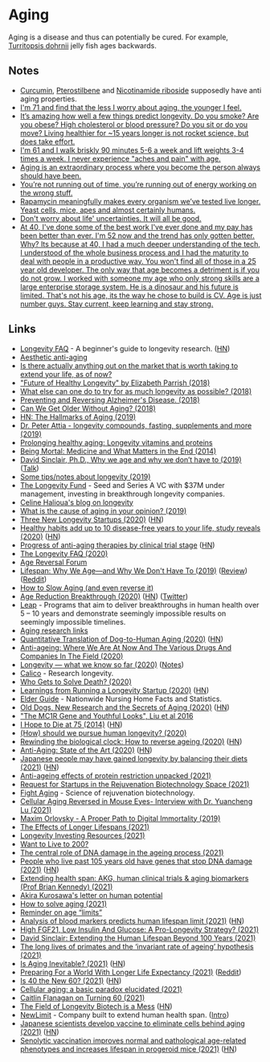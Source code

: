# Aging

Aging is a disease and thus can potentially be cured. For example, [Turritopsis dohrnii](http://en.wikipedia.org/wiki/Turritopsis_dohrnii) jelly fish ages backwards.

## Notes

- [Curcumin](http://en.wikipedia.org/wiki/Curcumin), [Pterostilbene](http://en.wikipedia.org/wiki/Pterostilbene) and [Nicotinamide riboside](http://en.wikipedia.org/wiki/Nicotinamide_riboside) supposedly have anti aging properties.
- [I'm 71 and find that the less I worry about aging, the younger I feel.](https://www.reddit.com/r/longevity/comments/e7e6wa/motivation_for_a_long_life/)
- [It’s amazing how well a few things predict longevity. Do you smoke? Are you obese? High cholesterol or blood pressure? Do you sit or do you move? Living healthier for ~15 years longer is not rocket science, but does take effort.](https://twitter.com/davidasinclair/status/1259694358300852225)
- [I'm 61 and I walk briskly 90 minutes 5-6 a week and lift weights 3-4 times a week. I never experience "aches and pain" with age.](https://www.reddit.com/r/Aging/comments/lgc92w/why_do_our_bodies_punish_us_for_getting_older/)
- [Aging is an extraordinary process where you become the person always should have been.](https://www.reddit.com/r/datingoverthirty/comments/n22676/what_do_you_actually_likefind_refreshing_about/)
- [You’re not running out of time, you’re running out of energy working on the wrong stuff.](https://twitter.com/shl/status/1399716801596981249)
- [Rapamycin meaningfully makes every organism we’ve tested live longer. Yeast cells, mice, apes and almost certainly humans.](https://twitter.com/justindross/status/1416777191820517384)
- [Don't worry about life' uncertainties. It will all be good.](https://twitter.com/SkarSkarSkar/status/1441394710510141448)
- [At 40, I've done some of the best work I've ever done and my pay has been better than ever. I'm 52 now and the trend has only gotten better. Why? Its because at 40, I had a much deeper understanding of the tech, I understood of the whole business process and I had the maturity to deal with people in a productive way. You won't find all of those in a 25 year old developer. The only way that age becomes a detriment is if you do not grow. I worked with someone my age who only strong skills are a large enterprise storage system. He is a dinosaur and his future is limited. That's not his age, its the way he chose to build is CV. Age is just number guys. Stay current, keep learning and stay strong.](https://news.ycombinator.com/item?id=28757964)

## Links

- [Longevity FAQ](https://www.ldeming.com/longevityfaq/) - A beginner's guide to longevity research. ([HN](https://news.ycombinator.com/item?id=24320846))
- [Aesthetic anti-aging](https://www.reddit.com/r/longevity/comments/8q950u/aesthetic_antiaging/)
- [Is there actually anything out on the market that is worth taking to extend your life, as of now?](https://www.reddit.com/r/longevity/comments/8e3eov/is_there_actually_anything_out_on_the_market_that/)
- ["Future of Healthy Longevity" by Elizabeth Parrish (2018)](https://www.youtube.com/watch?v=92YyfMPqKVE)
- [What else can one do to try for as much longevity as possible? (2018)](https://www.reddit.com/r/longevity/comments/8a2xi2/what_else_can_one_do_to_try_for_as_much_longevity/)
- [Preventing and Reversing Alzheimer's Disease. (2018)](https://www.youtube.com/watch?v=Sq7uVZ_0D3U)
- [Can We Get Older Without Aging? (2018)](https://www.youtube.com/watch?v=HxY6H5vU8G4)
- [HN: The Hallmarks of Aging (2019)](https://news.ycombinator.com/item?id=18826833)
- [Dr. Peter Attia - longevity compounds, fasting, supplements and more (2019)](https://overcast.fm/+GJeif6tM4)
- [Prolonging healthy aging: Longevity vitamins and proteins](https://www.pnas.org/content/115/43/10836)
- [Being Mortal: Medicine and What Matters in the End (2014)](https://www.goodreads.com/book/show/20696006-being-mortal)
- [David Sinclair, Ph.D., Why we age and why we don’t have to (2019)](https://overcast.fm/+RxHFj_HuQ) ([Talk](https://www.youtube.com/watch?v=9nXop2lLDa4))
- [Some tips/notes about longevity (2019)](https://www.reddit.com/r/longevity/comments/dvoe62/some_questions_about_longevity/)
- [The Longevity Fund](https://www.longevity.vc/) - Seed and Series A VC with \$37M under management, investing in breakthrough longevity companies.
- [Celine Halioua's blog on longevity](https://medium.com/@celinehh)
- [What is the cause of aging in your opinion? (2019)](https://www.reddit.com/r/longevity/comments/e3gh09/what_is_the_cause_of_aging_in_your_opinion/)
- [Three New Longevity Startups (2020)](https://www.leafscience.org/three-groundbreaking-longevity-startups/) ([HN](https://news.ycombinator.com/item?id=22008159))
- [Healthy habits add up to 10 disease-free years to your life, study reveals (2020)](https://www.nhs.uk/news/lifestyle-and-exercise/healthy-habits-add-10-disease-free-years-your-life-study-reveals/) ([HN](https://news.ycombinator.com/item?id=22037516))
- [Progress of anti-aging therapies by clinical trial stage](https://www.lifespan.io/road-maps/the-rejuvenation-roadmap/) ([HN](https://news.ycombinator.com/item?id=22066494))
- [The Longevity FAQ (2020)](https://nintil.com/longevity/)
- [Age Reversal Forum](https://forum.age-reversal.net/)
- [Lifespan: Why We Age—and Why We Don't Have To (2019)](https://www.goodreads.com/book/show/43723901-lifespan) ([Review](https://astralcodexten.substack.com/p/book-review-lifespan)) ([Reddit](https://www.reddit.com/r/slatestarcodex/comments/r6v21s/book_review_lifespan/))
- [How to Slow Aging (and even reverse it)](https://www.youtube.com/watch?v=QRt7LjqJ45k)
- [Age Reduction Breakthrough (2020)](https://joshmitteldorf.scienceblog.com/2020/05/11/age-reduction-breakthrough/) ([HN](https://news.ycombinator.com/item?id=23142932)) ([Twitter](https://twitter.com/davidasinclair/status/1259912928695857152))
- [Leap](https://wellcomeleap.org/) - Programs that aim to deliver breakthroughs in human health over 5 – 10 years and demonstrate seemingly impossible results on seemingly impossible timelines.
- [Aging research links](https://www.notion.so/40e0f73987aa46f39932647ba05925e6?v=3c79739323b5452c9de3210adf481c97)
- [Quantitative Translation of Dog-to-Human Aging (2020)](<https://www.cell.com/cell-systems/pdf/S2405-4712(20)30203-9.pdf>) ([HN](https://news.ycombinator.com/item?id=23730613))
- [Anti-ageing: Where We Are At Now And The Various Drugs And Companies In The Field (2020)](https://www.reddit.com/r/singularity/comments/hlm7i5/antiageing_where_we_are_at_now_and_the_various/)
- [Longevity — what we know so far (2020)](https://www.youtube.com/watch?v=R719BANcwkA) ([Notes](https://twitter.com/ArtirKel/status/1380237279881351171))
- [Calico](https://www.calicolabs.com/) - Research longevity.
- [Who Gets to Solve Death? (2020)](https://divinations.substack.com/p/who-gets-to-solve-death)
- [Learnings from Running a Longevity Startup (2020)](https://www.celinehh.com/year-1-learnings) ([HN](https://news.ycombinator.com/item?id=24923116))
- [Elder Guide](https://elderguide.com/) - Nationwide Nursing Home Facts and Statistics.
- [Old Dogs, New Research and the Secrets of Aging (2020)](https://www.nytimes.com/2020/11/09/science/dogs-aging-behavior.html) ([HN](https://news.ycombinator.com/item?id=25083096))
- ["The MC1R Gene and Youthful Looks", Liu et al 2016](https://www.gwern.net/docs/genetics/heritable/2016-liu.pdf)
- [I Hope to Die at 75 (2014)](https://www.theatlantic.com/magazine/archive/2014/10/why-i-hope-to-die-at-75/379329/) ([HN](https://news.ycombinator.com/item?id=25094593))
- [(How) should we pursue human longevity? (2020)](https://milan.cvitkovic.net/writing/longevity/)
- [Rewinding the biological clock: How to reverse ageing (2020)](https://www.youtube.com/watch?v=ArICnh2Q9EI) ([HN](https://news.ycombinator.com/item?id=25605034))
- [Anti-Aging: State of the Art (2020)](https://www.lesswrong.com/posts/RcifQCKkRc9XTjxC2/anti-aging-state-of-the-art) ([HN](https://news.ycombinator.com/item?id=25607664))
- [Japanese people may have gained longevity by balancing their diets (2021)](https://www.economist.com/graphic-detail/2021/01/16/japanese-people-may-have-gained-longevity-by-balancing-their-diets) ([HN](https://news.ycombinator.com/item?id=25817684))
- [Anti-ageing effects of protein restriction unpacked (2021)](https://www.nature.com/articles/d41586-020-03662-x)
- [Request for Startups in the Rejuvenation Biotechnology Space (2021)](https://www.fightaging.org/archives/2021/01/request-for-startups-in-the-rejuvenation-biotechnology-space-2021-edition/)
- [Fight Aging](https://www.fightaging.org/) - Science of rejuvenation biotechnology.
- [Cellular Aging Reversed in Mouse Eyes- Interview with Dr. Yuancheng Lu (2021)](https://www.youtube.com/watch?v=TAA6qdWBuf8)
- [Maxim Orlovsky - A Proper Path to Digital Immortality (2019)](https://www.youtube.com/watch?v=ztG8QNSgxlA&t=211s)
- [The Effects of Longer Lifespans (2021)](https://www.youtube.com/watch?v=DUVfyGEab0M)
- [Longevity Investing Resources (2021)](https://www.reddit.com/r/longevity/comments/mwt2oy/longevity_investing_resources/)
- [Want to Live to 200?](https://www.nytimes.com/interactive/2021/04/27/magazine/longevity-timeline.html)
- [The central role of DNA damage in the ageing process (2021)](https://www.nature.com/articles/s41586-021-03307-7)
- [People who live past 105 years old have genes that stop DNA damage (2021)](https://www.newscientist.com/article/2277000-people-who-live-past-105-years-old-have-genes-that-stop-dna-damage/) ([HN](https://news.ycombinator.com/item?id=27089624))
- [Extending health span: AKG, human clinical trials & aging biomarkers (Prof Brian Kennedy) (2021)](https://www.youtube.com/watch?v=iYO-j2hesRw)
- [Akira Kurosawa's letter on human potential](https://twitter.com/MadelineHorwat1/status/1394103866443055114)
- [How to solve aging (2021)](https://nintil.com/how-to-solve-aging/)
- [Reminder on age “limits”](https://twitter.com/christenobrien/status/1396824607391318018)
- [Analysis of blood markers predicts human lifespan limit (2021)](https://www.nature.com/articles/s41467-021-23014-1) ([HN](https://news.ycombinator.com/item?id=27288796))
- [High FGF21, Low Insulin And Glucose: A Pro-Longevity Strategy? (2021)](https://www.youtube.com/watch?v=NreBsyaj0l0)
- [David Sinclair: Extending the Human Lifespan Beyond 100 Years (2021)](https://overcast.fm/+eZyDJMlAE)
- [The long lives of primates and the ‘invariant rate of ageing’ hypothesis (2021)](https://www.nature.com/articles/s41467-021-23894-3)
- [Is Aging Inevitable? (2021)](https://joshmitteldorf.scienceblog.com/2021/06/17/is-aging-inevitable/) ([HN](https://news.ycombinator.com/item?id=27954865))
- [Preparing For a World With Longer Life Expectancy (2021)](https://www.youtube.com/watch?v=nnnXVUWlTkI) ([Reddit](https://www.reddit.com/r/longevity/comments/q05691/david_sinclair_preparing_for_a_world_with_longer/))
- [Is 40 the New 60? (2021)](https://neverworkintheory.org/2021/10/03/is-40-the-new-60.html) ([HN](https://news.ycombinator.com/item?id=28757964))
- [Cellular aging: a basic paradox elucidated (2021)](https://nouvelles.umontreal.ca/en/article/2021/11/09/cellular-aging-a-basic-paradox-elucidated/)
- [Caitlin Flanagan on Turning 60 (2021)](https://www.theatlantic.com/health/archive/2021/11/caitlin-flanagan-aging-60/620679/)
- [The Field of Longevity Biotech is a Mess](https://psblab.org/?p=697) ([HN](https://news.ycombinator.com/item?id=29441252))
- [NewLimit](https://www.newlimit.com/) - Company built to extend human health span. ([Intro](https://blog.newlimit.com/p/announcing-newlimit-a-company-built))
- [Japanese scientists develop vaccine to eliminate cells behind aging (2021)](https://www.japantimes.co.jp/news/2021/12/12/national/science-health/aging-vaccine/) ([HN](https://news.ycombinator.com/item?id=29529833))
- [Senolytic vaccination improves normal and pathological age-related phenotypes and increases lifespan in progeroid mice (2021)](https://www.nature.com/articles/s43587-021-00151-2) ([HN](https://news.ycombinator.com/item?id=29640259))
